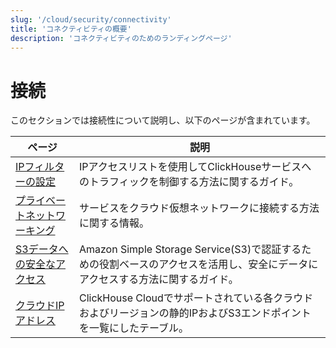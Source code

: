 ```yaml
---
slug: '/cloud/security/connectivity'
title: 'コネクティビティの概要'
description: 'コネクティビティのためのランディングページ'
---
```





# 接続

このセクションでは接続性について説明し、以下のページが含まれています。

| ページ                                                               | 説明                                                                                                                            |
|----------------------------------------------------------------------|-------------------------------------------------------------------------------------------------------------------------------|
| [IPフィルターの設定](/cloud/security/setting-ip-filters)              | IPアクセスリストを使用してClickHouseサービスへのトラフィックを制御する方法に関するガイド。                                               |
| [プライベートネットワーキング](/cloud/security/private-link-overview) | サービスをクラウド仮想ネットワークに接続する方法に関する情報。                                                             |
| [S3データへの安全なアクセス](/cloud/security/secure-s3)              | Amazon Simple Storage Service(S3)で認証するための役割ベースのアクセスを活用し、安全にデータにアクセスする方法に関するガイド。              |
| [クラウドIPアドレス](/manage/security/cloud-endpoints-api)           | ClickHouse Cloudでサポートされている各クラウドおよびリージョンの静的IPおよびS3エンドポイントを一覧にしたテーブル。                       |
